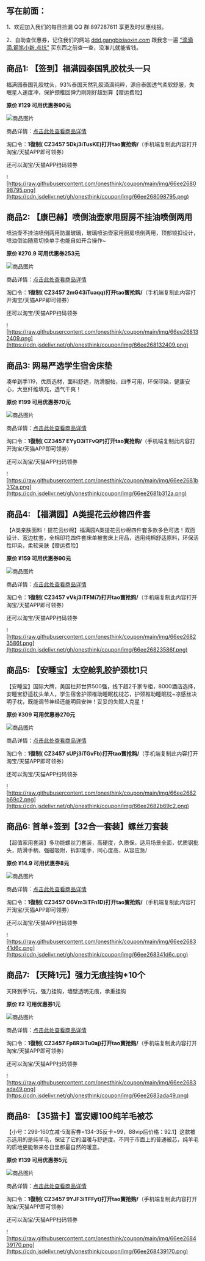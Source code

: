 ## 写在前面：

1、欢迎加入我们的每日捡漏 QQ 群:897287611 享更及时优惠线报。

2、自助查优惠券，记住我们的网站 [ddd.gangbixiaoxin.com](https://ddd.gangbixiaoxin.com) 跟我念一遍 ["滴滴滴.钢笔小新.点抗"](https://ddd.gangbixiaoxin.com) 买东西之前查一查，没准儿就能省钱。

## 商品1: 【签到】福满园泰国乳胶枕头一只

福满园泰国乳胶枕头，93%泰国天然乳胶滴滴纯粹，源自泰国透气柔软舒服，失眠星人速度冲，保护颈椎回弹力刚刚好超划算【赠运费险】

**原价 ¥129 可用优惠券90元**

![商品图片](https://img.alicdn.com/imgextra/i2/2809342395/O1CN01Kql91f1TYxWnhcCuV_!!2809342395.jpg)

商品详情：[点击此处查看商品详情](https://s.click.taobao.com/t?e=m%3D2%26s%3D84h1BHyF8wNw4vFB6t2Z2ueEDrYVVa64yK8Cckff7TVRAdhuF14FMQyNZkSTAxq38sviUM61dt3WbLW7uhxyboGvCrJWHk1%2FTyVl44vrPmd3miNKHWpinpVm%2FOAUUFw71qrpxiwMoCNxc1AtbZGVS2UdWHa6%2FsfVYs2GH%2FOZ5VQLZMqoQW%2BfuKGzo1lVxIioWDe%2F0gfkhDV8haoj0UnaSmCgyKhtvLoWxqk2KE6ae1grVwIt9C2SjX7%2FfYfacPNilbRMz6GTKAYZjQKfJ2UQf03O4wtQ3K90uPwKbyPejWY%2FtNi7T6I7CkHbCfn0vB1vX0%2B3obhRTo5xKmPmpIKZsA%3D%3D&amp;union_lens=lensId:TAPI@1726883442@0b5e1429_1292_1921246309d_c80d@01)

淘口令：**1復制( CZ3457 5Dkj3iTusKE)打开tao寳抢购/**（手机端复制此内容打开淘宝/天猫APP即可领券）</p>

还可以淘宝/天猫APP扫码领券

![https://raw.githubusercontent.com/onesthink/coupon/main/img/66ee268098795.png](https://cdn.jsdelivr.net/gh/onesthink/coupon/img/66ee268098795.png)

## 商品2: 【康巴赫】喷倒油壶家用厨房不挂油喷倒两用

喷油壶不挂油喷倒两用防漏玻璃，玻璃喷油壶家用厨房喷倒两用，顶部锁扣设计，喷油倒油随意切换单手也能自如开合操作~

**原价 ¥270.9 可用优惠券253元**

![商品图片](https://img.alicdn.com/imgextra/i1/3600216827/O1CN01FZrbsH20Iov6kgRl9_!!3600216827.jpg)

商品详情：[点击此处查看商品详情](https://s.click.taobao.com/t?e=m%3D2%26s%3DwlR8RmXt0L9w4vFB6t2Z2ueEDrYVVa64yK8Cckff7TVRAdhuF14FMQyNZkSTAxq3xq3IhSJN6GTWbLW7uhxyboGvCrJWHk1%2FTyVl44vrPmd3miNKHWpinpVm%2FOAUUFw71qrpxiwMoCNxc1AtbZGVS6PAE4LUt9f4P3Qid4S1d%2BELZMqoQW%2BfuKGzo1lVxIiocG7zDqWCgtYqW5wuV7Yih5h9aT80aesBqUh%2Bd10NmI1iDYlkLkQwmj2jsUml2DnGneUjzDPbE%2Fs4%2BfirBrx7mM7AMx9cWAx%2BEiM%2FlSG%2FbZSFaL9yE5Z9yvxSX28dIyFnU1NVKZy3ECfGDF1NzTQoPw%3D%3D&amp;union_lens=lensId:TAPI@1726883444@21671615_12af_192124635d2_ad44@01)

淘口令：**1復制( CZ3457 2mG43iTuaqq)打开tao寳抢购/**（手机端复制此内容打开淘宝/天猫APP即可领券）</p>

还可以淘宝/天猫APP扫码领券

![https://raw.githubusercontent.com/onesthink/coupon/main/img/66ee268132409.png](https://cdn.jsdelivr.net/gh/onesthink/coupon/img/66ee268132409.png)

## 商品3: 网易严选学生宿舍床垫

凑单到手119，优质选材，面料舒适，防滑服帖，四季可用，环保印染，健康安心，大豆纤维填充，透气干爽！

**原价 ¥199 可用优惠券70元**

![商品图片](https://img.alicdn.com/i4/3192155289/O1CN01YMlbKX1owPiph62N8_!!3192155289.png)

商品详情：[点击此处查看商品详情](https://s.click.taobao.com/t?e=m%3D2%26s%3DKRKmOkwopvpw4vFB6t2Z2ueEDrYVVa64XoO8tOebS%2BdRAdhuF14FMQyNZkSTAxq3lovu%2FCElQOvWbLW7uhxyboGvCrJWHk1%2FTyVl44vrPmd3miNKHWpinpVm%2FOAUUFw71qrpxiwMoCNxc1AtbZGVS3P0mNFrqdXXlweeXvehQXYLZMqoQW%2BfuKGzo1lVxIioUpyyeZ0CJe5yGO3pCQdEdMW5m9vCyPQA5Sy6pk6bSJ9MwQteuk14V4YONU0u44kxlbRMz6GTKAYZjQKfJ2UQf03O4wtQ3K90XXhKrcBJdMyyPD1hLpk69m8J7i4bOOW0X0%2B3obhRTo5xKmPmpIKZsA%3D%3D&amp;union_lens=lensId:TAPI@1726883447@21336976_128f_19212464202_3c21@01)

淘口令：**1復制( CZ3457 EYyD3iTFvQP)打开tao寳抢购/**（手机端复制此内容打开淘宝/天猫APP即可领券）</p>

还可以淘宝/天猫APP扫码领券

![https://raw.githubusercontent.com/onesthink/coupon/main/img/66ee2681b312a.png](https://cdn.jsdelivr.net/gh/onesthink/coupon/img/66ee2681b312a.png)

## 商品4: 【福满园】A类提花云纱棉四件套

【A类亲肤面料！提花云纱棉】福满园A类提花云纱棉四件套多款多色可选！双面设计、宽边枕套，全棉印花四件套床单被套床上用品，选用纯棉舒适原料，环保活性印染，柔软亲肤【赠运费险】

**原价 ¥159 可用优惠券90元**

![商品图片](https://img.alicdn.com/imgextra/i1/4033592471/O1CN01N8sba61U7lfb6Esex_!!4033592471.png)

商品详情：[点击此处查看商品详情](https://s.click.taobao.com/t?e=m%3D2%26s%3DGiLniBo6iRpw4vFB6t2Z2ueEDrYVVa64yK8Cckff7TVRAdhuF14FMQyNZkSTAxq3MMgx22UI05bWbLW7uhxyboGvCrJWHk1%2FTyVl44vrPmd3miNKHWpinpVm%2FOAUUFw71qrpxiwMoCNxc1AtbZGVS2UdWHa6%2FsfVYs2GH%2FOZ5VQLZMqoQW%2BfuKGzo1lVxIiog4KnP%2FhWzB2ZltLQclyzLnXeE1BTJHho39xtxu7R%2BE6B7lGxmgYF5%2FArsEiesPO%2B94LZXECDVgA4%2BfirBrx7mM7AMx9cWAx%2BEiM%2FlSG%2FbZR2fkCgBZZV0HIEUCqjPf4rU1NVKZy3ECfGDF1NzTQoPw%3D%3D&amp;union_lens=lensId:TAPI@1726883448@21047bb5_1360_1921246473d_0d71@01)

淘口令：**1復制( CZ3457 vVkj3iTFMi7)打开tao寳抢购/**（手机端复制此内容打开淘宝/天猫APP即可领券）</p>

还可以淘宝/天猫APP扫码领券

![https://raw.githubusercontent.com/onesthink/coupon/main/img/66ee26823586f.png](https://cdn.jsdelivr.net/gh/onesthink/coupon/img/66ee26823586f.png)

## 商品5: 【安睡宝】太空舱乳胶护颈枕1只

【安睡宝】国际大牌，美国杜邦世界500强，线下超2千家专柜，8000酒店选择，安睡宝舒适枕头单人，学生宿舍护颈椎助睡眠枕枕芯，护颈椎助睡眠枕~凉感丝决明子枕，既能调节神经还能明目安神！妥妥的失眠人克星！

**原价 ¥309 可用优惠券270元**

![商品图片](https://img.alicdn.com/i4/2430446735/O1CN01um0oIt1zcgRHqMk0W_!!2430446735.jpg)

商品详情：[点击此处查看商品详情](https://s.click.taobao.com/t?e=m%3D2%26s%3Dxfkl5l9U4eRw4vFB6t2Z2ueEDrYVVa64yK8Cckff7TVRAdhuF14FMVm4GxS%2BvCtiJ1gyddu7kN%2FWbLW7uhxyboGvCrJWHk1%2FTyVl44vrPmd3miNKHWpinpVm%2FOAUUFw71qrpxiwMoCNxc1AtbZGVS%2B8x9PBx1nnFosqNemoWcUMLZMqoQW%2BfuKGzo1lVxIioTYTY4uVlhI9pKKAP6hJMoPRtYBpGq5rSTRUHJJgJcFawu%2BRBDcIh%2F5EJNdheiHc4ws5zs%2B1EtQ44%2BfirBrx7mM7AMx9cWAx%2BEiM%2FlSG%2FbZSRuUoTVxkzAIQl0Dq9zec1U1NVKZy3ECfGDF1NzTQoPw%3D%3D&amp;union_lens=lensId:TAPI@1726883450@216622e7_12da_19212464c9d_1a7a@01)

淘口令：**1復制( CZ3457 sUPj3iTGvFb)打开tao寳抢购/**（手机端复制此内容打开淘宝/天猫APP即可领券）</p>

还可以淘宝/天猫APP扫码领券

![https://raw.githubusercontent.com/onesthink/coupon/main/img/66ee2682b69c2.png](https://cdn.jsdelivr.net/gh/onesthink/coupon/img/66ee2682b69c2.png)

## 商品6: 首单+签到【32合一套装】螺丝刀套装

【超值家用套装】多功能螺丝刀套装，高硬度，久质保，适用场景全面，优质钢批头，防滑手柄，强磁吸附，拆卸能手，同心度高，从容应急/

**原价 ¥14.9 可用优惠券8元**

![商品图片](https://img.alicdn.com/bao/uploaded/O1CN01PGsW0J1yhQhL7k8di_!!6000000006610-0-yinhe.jpg)

商品详情：[点击此处查看商品详情](https://s.click.taobao.com/t?e=m%3D2%26s%3DnV5GVTb1I8xw4vFB6t2Z2ueEDrYVVa64yK8Cckff7TVRAdhuF14FMVm4GxS%2BvCtiRitN3%2FurF3zWbLW7uhxyboGvCrJWHk1%2FTyVl44vrPmd3miNKHWpinpVm%2FOAUUFw71qrpxiwMoCNxc1AtbZGVSyxO%2FgUoc3RZKS%2B6uqj9T6DNEPXytV9ALoS4zvCRUrqusfBrpyXiZF%2FV8%2BhCjFOhKWz5z6I6Z6YNEdVKeElBit4Cvs3Ti%2BeBim6NOuxehf9Kys1cJBjQ%2F09TU1UpnLcQJ9kYvQZuIwx3oGeIQL4Fi9EWKg%2BQxmoDjKt4GTGyae1ZhgcbUccTft%2B228n1ngbVmA%3D%3D&amp;union_lens=lensId:TAPI@1726883451@210751db_110d_1921246518d_ae65@01)

淘口令：**1復制( CZ3457 O6Vm3iTFn1D)打开tao寳抢购/**（手机端复制此内容打开淘宝/天猫APP即可领券）</p>

还可以淘宝/天猫APP扫码领券

![https://raw.githubusercontent.com/onesthink/coupon/main/img/66ee268341d6c.png](https://cdn.jsdelivr.net/gh/onesthink/coupon/img/66ee268341d6c.png)

## 商品7: 【天降1元】强力无痕挂钩*10个

天降到手1元，强力挂钩，墙壁透明无痕，承重挂钩

**原价 ¥2 可用优惠券1元**

![商品图片](https://img.alicdn.com/imgextra/i1/4011080399/O1CN01Z6XhBM1Eon1QYtApb_!!4011080399.png)

商品详情：[点击此处查看商品详情](https://s.click.taobao.com/t?e=m%3D2%26s%3D0wG2RcCJxHxw4vFB6t2Z2ueEDrYVVa64yK8Cckff7TVRAdhuF14FMVm4GxS%2BvCtit4hWD5k2kjPWbLW7uhxyboGvCrJWHk1%2FTyVl44vrPmd3miNKHWpinpVm%2FOAUUFw71qrpxiwMoCNxc1AtbZGVS7YVf%2FNg5yFho%2FxekaLBCCHNEPXytV9ALoS4zvCRUrquSRMika4nOFR5Pi4Qh9w4SUsylH41kSPFekYfMaotYPwmPAtvUKA7sjE2TMMapKkZmCZWZoG6oQ9TU1UpnLcQJ9kYvQZuIwx3oGeIQL4Fi9HkB5LpB0k66CtDUo3KF9NUhgcbUccTft%2B228n1ngbVmA%3D%3D&amp;umpChannel=tblmqdyh&amp;u_channel=tblmqdyh&amp;union_lens=lensId:TAPI@1726883453@2107f414_2009_1921246589e_b6f6@01)

淘口令：**1復制( CZ3457 Fp8R3iTu0aj)打开tao寳抢购/**（手机端复制此内容打开淘宝/天猫APP即可领券）</p>

还可以淘宝/天猫APP扫码领券

![https://raw.githubusercontent.com/onesthink/coupon/main/img/66ee2683ada49.png](https://cdn.jsdelivr.net/gh/onesthink/coupon/img/66ee2683ada49.png)

## 商品8: 【35猫卡】富安娜100纯羊毛被芯

【小号：299-160立减-5淘客券=134-35反卡=99，88vip后价格：92.1】这款被芯选用的是纯羊毛，保证了它的温暖与舒适度。不同于市面上的普通被芯，纯羊毛的质地更能带来冬日里那最自然的暖意。

**原价 ¥139 可用优惠券5元**

![商品图片](https://img.alicdn.com/imgextra/i1/2215685271027/O1CN01qbvqSn1JSPkXxYuTM_!!2215685271027.png)

商品详情：[点击此处查看商品详情](https://s.click.taobao.com/t?e=m%3D2%26s%3D7oSGqqYjttFw4vFB6t2Z2ueEDrYVVa64yK8Cckff7TVRAdhuF14FMVm4GxS%2BvCtixq3IhSJN6GTWbLW7uhxyboGvCrJWHk1%2FTyVl44vrPmd3miNKHWpinpVm%2FOAUUFw71qrpxiwMoCNxc1AtbZGVSz1as9dE8xRAUY7hrUMeysSMHuv7RoNv0Q0jFsbsQ7KWPxW0nD2RAddvuMEuVxXgY9QaS7XsI8IA1IdBMqm%2FQWWHo0b7e%2F5anTQ52b%2FM%2BTgvwzzMEQiiMytVkSKsL%2FKbNdOG7fwodBwmyLcL%2BJGkQc8nwQEiB0gCnFnRVSa88%2FIcca2JNko0gYMhhQs2DjqgEA%3D%3D&amp;union_lens=lensId:TAPI@1726883454@2133c759_12ba_19212465e17_62a1@01)

淘口令：**1復制( CZ3457 9YJF3iTFFyt)打开tao寳抢购/**（手机端复制此内容打开淘宝/天猫APP即可领券）</p>

还可以淘宝/天猫APP扫码领券

![https://raw.githubusercontent.com/onesthink/coupon/main/img/66ee268439170.png](https://cdn.jsdelivr.net/gh/onesthink/coupon/img/66ee268439170.png)

